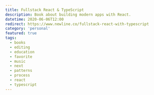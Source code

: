 ```yaml
---
title: Fullstack React & TypeScript
description: Book about building modern apps with React.
datetime: 2020-06-06T12:00
redirect: https://www.newline.co/fullstack-react-with-typescript
category: 'personal'
featured: true
tags:
  - books
  - editing
  - education
  - favorite
  - music
  - next
  - patterns
  - process
  - react
  - typescript
---
```

